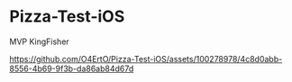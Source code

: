# Pizza-Test-iOS
MVP
KingFisher


https://github.com/O4ErtO/Pizza-Test-iOS/assets/100278978/4c8d0abb-8556-4b69-9f3b-da86ab84d67d

